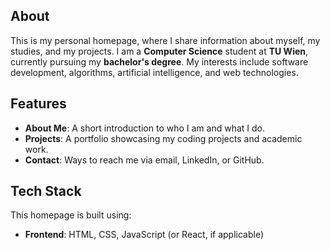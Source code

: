 ## About
This is my personal homepage, where I share information about myself, my studies, and my projects. I am a **Computer Science** student at **TU Wien**, currently pursuing my **bachelor's degree**. My interests include software development, algorithms, artificial intelligence, and web technologies.  

## Features  
- **About Me**: A short introduction to who I am and what I do.  
- **Projects**: A portfolio showcasing my coding projects and academic work.  
- **Contact**: Ways to reach me via email, LinkedIn, or GitHub.  

## Tech Stack  
This homepage is built using:  
- **Frontend**: HTML, CSS, JavaScript (or React, if applicable)

